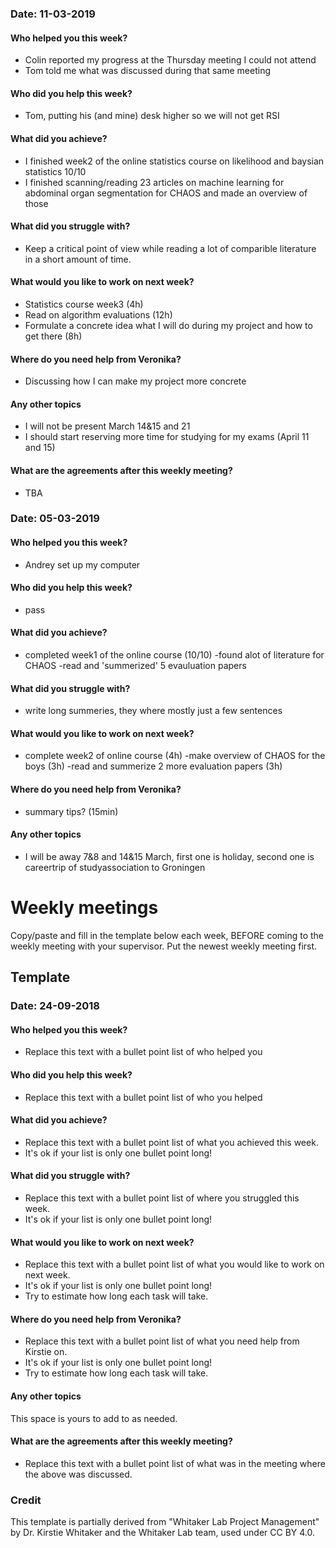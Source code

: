 ### Date: 11-03-2019

#### Who helped you this week?
* Colin reported my progress at the Thursday meeting I could not attend
* Tom told me what was discussed during that same meeting


#### Who did you help this week?
* Tom, putting his (and mine) desk higher so we will not get RSI


#### What did you achieve?

* I finished week2 of the online statistics course on likelihood and baysian statistics 10/10
* I finished scanning/reading 23 articles on machine learning for abdominal organ segmentation for CHAOS and made an overview of those

#### What did you struggle with?

* Keep a critical point of view while reading a lot of comparible literature in a short amount of time.

#### What would you like to work on next week?

* Statistics course week3 (4h)
* Read on algorithm evaluations (12h)
* Formulate a concrete idea what I will do during my project and how to get there (8h)

#### Where do you need help from Veronika?

* Discussing how I can make my project more concrete

#### Any other topics

* I will not be present March 14&15 and 21
* I should start reserving more time for studying for my exams (April 11 and 15)

#### What are the agreements after this weekly meeting?

* TBA


### Date: 05-03-2019
#### Who helped you this week?
- Andrey set up my computer
#### Who did you help this week?
- pass
#### What did you achieve?
- completed week1 of the online course (10/10)   -found alot of literature for CHAOS     -read and 'summerized' 5 evauluation papers
#### What did you struggle with?
- write long summeries, they where mostly just a few sentences
#### What would you like to work on next week?
- complete week2 of online course (4h)   -make overview of CHAOS for the boys (3h)    -read and summerize 2 more evaluation papers (3h)
#### Where do you need help from Veronika?
- summary tips? (15min)
#### Any other topics
- I will be away 7&8 and 14&15 March, first one is holiday, second one is careertrip of studyassociation to Groningen


# Weekly meetings

Copy/paste and fill in the template below each week, BEFORE coming to the weekly meeting with your supervisor. Put the newest weekly meeting first. 

## Template
### Date: 24-09-2018

#### Who helped you this week?
* Replace this text with a bullet point list of who helped you


#### Who did you help this week?
* Replace this text with a bullet point list of who you helped


#### What did you achieve?

* Replace this text with a bullet point list of what you achieved this week.
* It's ok if your list is only one bullet point long!

#### What did you struggle with?

* Replace this text with a bullet point list of where you struggled this week.
* It's ok if your list is only one bullet point long!

#### What would you like to work on next week?

* Replace this text with a bullet point list of what you would like to work on next week.
* It's ok if your list is only one bullet point long!
* Try to estimate how long each task will take.

#### Where do you need help from Veronika?

* Replace this text with a bullet point list of what you need help from Kirstie on.
* It's ok if your list is only one bullet point long!
* Try to estimate how long each task will take.

#### Any other topics

This space is yours to add to as needed.


#### What are the agreements after this weekly meeting?

* Replace this text with a bullet point list of what was in the meeting where the above was discussed.



### Credit
This template is partially derived from "Whitaker Lab Project Management" by Dr. Kirstie Whitaker and the Whitaker Lab team, used under CC BY 4.0. 
